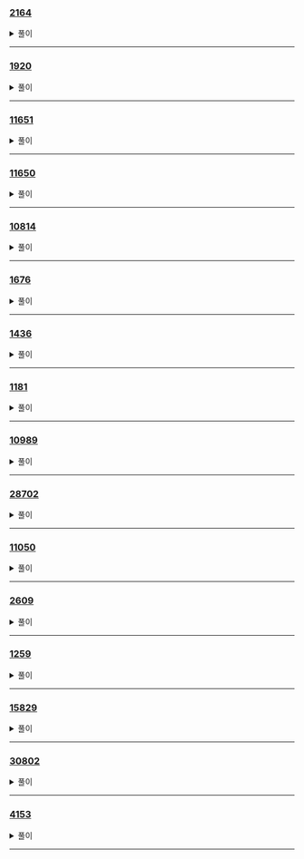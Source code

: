 ### [2164](https://www.acmicpc.net/problem/2164)
<details>
<summary>풀이</summary>

```python
def func(origin, f):
    Q = []
    for num in origin:
        if f:
            pass
        else:
            Q.append(num)
        f = not f
    return Q, f
n = int(input())
flag = True
Q = [num for num in range(1, n+1)]
while len(Q) > 1:
    Q, flag = func(Q, flag)
print(Q[0])

```
</details>

---

### [1920](https://www.acmicpc.net/problem/1920)
<details>
<summary>풀이</summary>

```python
n = int(input())
A = set(map(int, input().split()))
m = int(input())
for num in map(int, input().split()):
    print(int(num in A))
```
</details>

---

### [11651](https://www.acmicpc.net/problem/11651)
<details>
<summary>풀이</summary>

```python
n = int(input())
arr = [list(map(int, input().split())) for _ in range(n)]
arr.sort(key = lambda x: (x[1], x[0]))
for i, j in arr:
    print(i, j)

```
</details>

---

### [11650](https://www.acmicpc.net/problem/11650)
<details>
<summary>풀이</summary>

```python
n = int(input())
arr = [list(map(int, input().split())) for _ in range(n)]
arr.sort(key = lambda x: (x[0], x[1]))
for i, j in arr:
    print(i, j)

```
</details>

---

### [10814](https://www.acmicpc.net/problem/10814)
<details>
<summary>풀이</summary>

```python
n = int(input())
D = {i: [] for i in range(1, 201)}
for i in range(n):
    inp = input().split()
    age = int(inp[0])
    name = inp[1]
    D[age].append(name)
for idx in range(1, 201):
    if names := D[idx]:
        for name in names:
            print(idx, name)
    else:
        continue

```
</details>

---

### [1676](https://www.acmicpc.net/problem/1676)
<details>
<summary>풀이</summary>

```python
n = int(input())
cnt_2, cnt_5 = 0, 0
for n in range(1, n+1):
    while True:
        if n % 2 == 0:
            cnt_2 += 1
            n //= 2
        else:
            break
    while True:
        if n % 5 == 0:
            cnt_5 += 1
            n //= 5
        else:
            break
print(min(cnt_2, cnt_5))
```
</details>

---

### [1436](https://www.acmicpc.net/problem/1436)
<details>
<summary>풀이</summary>

```python
n = int(input())
cnt = 0
num = 666
while True:
    if "666" in str(num):
        cnt += 1
    if cnt == n:
        break
    num += 1
print(num)
```
</details>

---

### [1181](https://www.acmicpc.net/problem/1181)
<details>
<summary>풀이</summary>

```python
words = set()
for _ in range(int(input())):
    words.add(input())
for i in sorted(list(words), key=lambda x: (len(x), x)):
    print(i)

```
</details>

---

### [10989](https://www.acmicpc.net/problem/10989)
<details>
<summary>풀이</summary>

```python
import sys
inp = sys.stdin.readline

n = int(inp())
cnt = [0] * 10001
for _ in range(n):
    num = int(inp())
    cnt[num] += 1

for i in range(10001):
    if cnt[i] != 0:
        for j in range(cnt[i]):
            print(i)
```
</details>

---

### [28702](https://www.acmicpc.net/problem/28702)
<details>
<summary>풀이</summary>

```python
def fizzbuzz(v):
    if v % 15 == 0:
        print('FizzBuzz')
    elif v % 3 == 0:
        print('Fizz')
    elif v % 5 == 0:
        print('Buzz')
    else:
        print(v)

inputs = [input().strip() for _ in range(3)]
answer_value = ''
for idx, value in enumerate(inputs):
    if value.isdigit():
        answer_value = int(value) + (3-idx)
        break
fizzbuzz(answer_value)
```
</details>

---

### [11050](https://www.acmicpc.net/problem/11050)
<details>
<summary>풀이</summary>

```python

```
</details>

---

### [2609](https://www.acmicpc.net/problem/2609)
<details>
<summary>풀이</summary>

```python
def gcd(a, b):
    while b:
        a, b = b, a % b
    return a

m, n = map(int, input().split())
m, n = max(m, n), min(m, n)

g = gcd(m, n)
print(g)
print(int(m * n / g))
```
</details>

---

### [1259](https://www.acmicpc.net/problem/1259)
<details>
<summary>풀이</summary>

```python
while True:
    case = input()
    if case == "0":
        break

    l = len(case)
    mid = l // 2
    front = case[:mid]
    if l % 2 == 1:
        back = case[:mid:-1]
    else:
        back = case[:mid-1:-1]
    if front == back:
        print("yes")
    else:
        print("no")
```
</details>

---

### [15829](https://www.acmicpc.net/problem/15829)
<details>
<summary>풀이</summary>

```python
import string

L = int(input())
c_map = {c: idx + 1 for idx, c in enumerate(string.ascii_lowercase)}
trans = [c_map[c] for c in input()]
r = 31
M = 1234567891
s = 0
for idx, num in enumerate(trans):
    s += num * (r**idx)
print(s % M)
```
</details>

---

### [30802](https://www.acmicpc.net/problem/30802)
<details>
<summary>풀이</summary>

```python
import sys
N = int(sys.stdin.readline())
sizes = map(int, sys.stdin.readline().split())
t_pack, s_pack = map(int, sys.stdin.readline().split())
ts = 0
for count_per_size in sizes:
    ts += count_per_size // t_pack
    ts += 1 if count_per_size % t_pack else 0
print(ts)
print(N // s_pack, N % s_pack)
```
</details>

---

### [4153](https://www.acmicpc.net/problem/4153)
<details>
<summary>풀이</summary>

```python
END = "0 0 0"
while True:
    case = input()
    if case == END:
        break

    a, b, c = map(int, case.split())
    diagonal = max(a, b ,c)
    rest = [a, b, c]
    rest.remove(diagonal)
    if rest[0]**2 + rest[1]**2 == diagonal**2:
        print("right")
    else:
        print("wrong")
```
</details>

---
